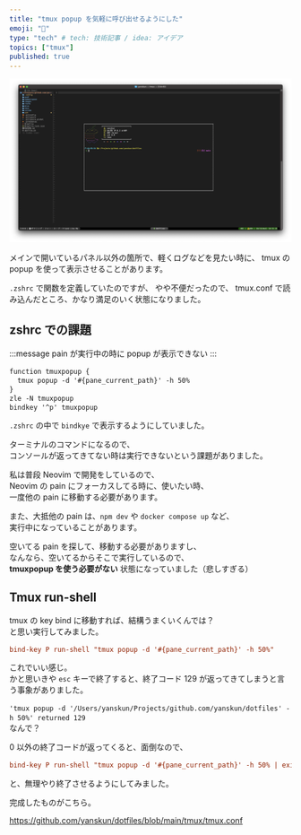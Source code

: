 ```yaml
---
title: "tmux popup を気軽に呼び出せるようにした"
emoji: "🦘"
type: "tech" # tech: 技術記事 / idea: アイデア
topics: ["tmux"]
published: true
---
```


![](/images/tmux-popup-shell/popup.png)

メインで開いているパネル以外の箇所で、軽くログなどを見たい時に、
tmux の popup を使って表示させることがあります。

`.zshrc` で関数を定義していたのですが、  やや不便だったので、
tmux.conf で読み込んだところ、かなり満足のいく状態になりました。

## zshrc での課題

:::message
pain が実行中の時に popup が表示できない
:::

```shell:zsh/.zshrc
function tmuxpopup {
  tmux popup -d '#{pane_current_path}' -h 50%
}
zle -N tmuxpopup
bindkey '^p' tmuxpopup
```

`.zshrc` の中で `bindkye` で表示するようにしていました。

ターミナルのコマンドになるので、  
コンソールが返ってきてない時は実行できないという課題がありました。

私は普段 Neovim で開発をしているので、  
Neovim の pain にフォーカスしてる時に、使いたい時、  
一度他の pain に移動する必要があります。  

また、大抵他の pain は、`npm dev` や `docker compose up` など、  
実行中になっていることがあります。

空いてる pain を探して、移動する必要がありますし、  
なんなら、空いてるからそこで実行しているので、  
**tmuxpopup を使う必要がない** 状態になっていました（悲しすぎる）

## Tmux run-shell

tmux の key bind に移動すれば、結構うまくいくんでは？  
と思い実行してみました。

```:tmux.conf
bind-key P run-shell "tmux popup -d '#{pane_current_path}' -h 50%"
```

これでいい感じ。  
かと思いきや `esc` キーで終了すると、終了コード 129 が返ってきてしまうと言う事象がありました。  

`'tmux popup -d '/Users/yanskun/Projects/github.com/yanskun/dotfiles' -h 50%' returned 129`  
なんで？

0 以外の終了コードが返ってくると、面倒なので、

```:tmux.conf
bind-key P run-shell "tmux popup -d '#{pane_current_path}' -h 50% | exit 0"
```

と、無理やり終了させるようにしてみました。

完成したものがこちら。

https://github.com/yanskun/dotfiles/blob/main/tmux/tmux.conf
